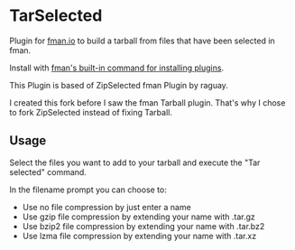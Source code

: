 # TarSelected

Plugin for [fman.io](https://fman.io) to build a tarball from files that have been selected in fman.

Install with [fman's built-in command for installing plugins](https://fman.io/docs/installing-plugins).

This Plugin is based of ZipSelected fman Plugin by raguay.

I created this fork before I saw the fman Tarball plugin. That's why I chose to fork ZipSelected instead of fixing Tarball.

## Usage

Select the files you want to add to your tarball and execute the "Tar selected" command.

In the filename prompt you can choose to:
    
- Use no file compression by just enter a name
- Use gzip file compression by extending your name with .tar.gz
- Use bzip2 file compression by extending your name with .tar.bz2
- Use lzma file compression by extending your name with .tar.xz
